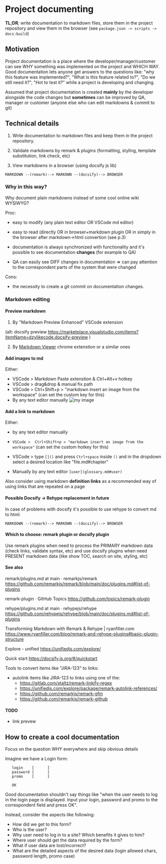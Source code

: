 # Project documenting

****TL;DR****; write documentation to markdown files, store them in the project repository and view them in the browser (see `package.json -> scripts -> docs:build`)

## Motivation

Project documentation is a place where the developer/manager/customer can see WHY something was implemented on the project and WHICH WAY. Good documentation lets anyone get answers to the questions like: "why this feature was implemented?", "What is this feature related to?", "Do we still need it?", "Hot to test it?" while a project is developing and changing.

Assumed that project documentation is created __mainly__ by the developer alongside the code changes but __sometimes__ can be improved by QA, manager or customer (anyone else who can edit markdowns & commit to git)


## Technical details

1. Write documentation to markdown files and keep them in the project repository.

2. Validate markdowns by remark & plugins (formatting, styling, template substitution, link check, etc)

3. View markdowns in a browser (using docsify js lib)

```
MARKDOWN --(remark)--> MARKOWN --(docsify)--> BROWSER
```

### Why in this way?

Why document plain markdowns instead of some cool online wiki WYSIWYG?

Proc:
  - easy to modify (any plain text editor OR VSCode md editor)

  - easy to read (directly OR in browser+markdown plugin OR in simply in the browser after markdown->html convertion (see p.3)

  - documentation is always synchronized with functionality and it's possible to see documentation **changes** (for example to QA)

  - QA can easily see DIFF changes in documentation => can pay attention to the correspondent parts of the system that were changed

Cons:
  - the necessity to create a git commit on documentation changes.



### Markdown editing


#### Preview markdown

1. By "Markdown Preview Enhanced" VSCode extension

(alt: docsify preview https://marketplace.visualstudio.com/items?itemName=dzylikecode.docsify-preview )

2. By [Markdown Viewer](https://chrome.google.com/webstore/detail/markdown-viewer/ckkdlimhmcjmikdlpkmbgfkaikojcbjk) chrome extenstion or a similar ones


#### Add images to md

Either:

* VSCode > Markdown Paste extenstion & Ctrl+Alt+v hotkey
* VSCode > drag&drop & manual fix path
* VSCode > Ctrl+Shift+p > "markdown insert an image from the workspace" (can set the custom key for this)
* By any text editor manually ![my image](myimage.jpg)


#### Add a link to markdown

Either:

* by any text editor manually
* `VSCode >  Ctrl+Shift+p > "markdown insert an image from the workspace"` (can set the custom hotkey for this)
* VSCode > type `[]()` and press `Ctrl+space` inside `()` and in the dropdown select a desired location like "file.md#chapter"

* Manually by any text editor `[user](glossary.md#user)`

Also consider using markdown **definition links** as a recommended way of using links that are repeated on a page


#### Possible Docsify -> Rehype replacement in future


In case of problems with docsify it's possible to use rehype to convert md to html:

    MARKDOWN --(remark)--> MARKOWN --(docsify)--> BROWSER

#### Which to choose: remark plugin or docsify plugin

Use remark plugins when need to process the PRIMARY markdown data (check links, validate syntax, etc) and use docsify plugins when need PRESENT markdown data (like show TOC, search on site, styling, etc)



#### See also


remark/plugins.md at main · remarkjs/remark https://github.com/remarkjs/remark/blob/main/doc/plugins.md#list-of-plugins

remark-plugin · GitHub Topics https://github.com/topics/remark-plugin

rehype/plugins.md at main · rehypejs/rehype https://github.com/rehypejs/rehype/blob/main/doc/plugins.md#list-of-plugins

Transforming Markdown with Remark & Rehype | ryanfiller.com https://www.ryanfiller.com/blog/remark-and-rehype-plugins#basic-plugin-structure

Explore - unified https://unifiedjs.com/explore/

Quick start https://docsify.js.org/#/quickstart


Tools to convert items like "JIRA-123" to links:
 - autolink items like JIRA-123 to links using one of the:
   - https://gitlab.com/staltz/remark-linkify-regex
   - https://unifiedjs.com/explore/package/remark-autolink-references/
   - https://github.com/remarkjs/remark-gfm
   - https://github.com/remarkjs/remark-github


#### TODO
 - link prevew

## How to create a cool documentation

Focus on the question WHY everywhere and skip obvious details

Imagine we have a Login form:

```
   login    [      ]
   password [      ]
   promo    [      ]

   OK
```

Good documentation shouldn't say things like "when the user needs to log in the login page is displayed. Input your login, password and promo to the correspondent field and press OK".

Instead, consider the aspects like following:

* How did we get to this form?
* Who is the user?
* Why user need to log in to a site? Which benefits it gives to him?
* Where user should get the data required by the form?
* What if user data are lost/incorrect?
* What are the detailed aspects of the desired data (login allowed chars, password length, promo case)

